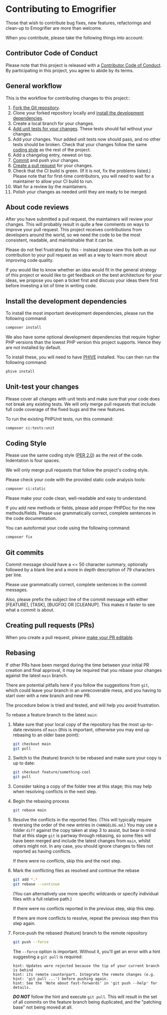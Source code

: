 # Contributing to Emogrifier

Those that wish to contribute bug fixes, new features, refactorings and
clean-up to Emogrifier are more than welcome.

When you contribute, please take the following things into account:

## Contributor Code of Conduct

Please note that this project is released with a
[Contributor Code of Conduct](../CODE_OF_CONDUCT.md). By participating in this
project, you agree to abide by its terms.

## General workflow

This is the workflow for contributing changes to this project::

1. [Fork the Git repository](https://docs.github.com/en/get-started/exploring-projects-on-github/contributing-to-a-project).
1. Clone your forked repository locally and
   [install the development dependencies](#install-the-development-dependencies).
1. Create a local branch for your changes.
1. [Add unit tests for your changes](#unit-test-your-changes).
   These tests should fail without your changes.
1. Add your changes. Your added unit tests now should pass, and no other tests
   should be broken. Check that your changes follow the same
   [coding style](#coding-style) as the rest of the project.
1. Add a changelog entry, newest on top.
1. [Commit](#git-commits) and push your changes.
1. [Create a pull request](https://docs.github.com/en/pull-requests/collaborating-with-pull-requests/proposing-changes-to-your-work-with-pull-requests/about-pull-requests)
   for your changes.
1. Check that the CI build is green. (If it is not, fix the problems listed.)
   Please note that for first-time contributors, you will need to wait for a
   maintainer to allow your CI build to run.
1. Wait for a review by the maintainers.
1. Polish your changes as needed until they are ready to be merged.

## About code reviews

After you have submitted a pull request, the maintainers will review your
changes. This will probably result in quite a few comments on ways to improve
your pull request. This project receives contributions from developers around
the world, so we need the code to be the most consistent, readable, and
maintainable that it can be.

Please do not feel frustrated by this - instead please view this both as our
contribution to your pull request as well as a way to learn more about
improving code quality.

If you would like to know whether an idea would fit in the general strategy of
this project or would like to get feedback on the best architecture for your
ideas, we propose you open a ticket first and discuss your ideas there
first before investing a lot of time in writing code.

## Install the development dependencies

To install the most important development dependencies, please run the following
command:

```bash
composer install
```

We also have some optional development dependencies that require higher PHP
versions than the lowest PHP version this project supports. Hence they are not
installed by default.

To install these, you will need to have [PHIVE](https://phar.io/) installed.
You can then run the following command:

```bash
phive install
```

## Unit-test your changes

Please cover all changes with unit tests and make sure that your code does not
break any existing tests. We will only merge pull requests that include full
code coverage of the fixed bugs and the new features.

To run the existing PHPUnit tests, run this command:

```bash
composer ci:tests:unit
```

## Coding Style

Please use the same coding style
([PER 2.0](https://www.php-fig.org/per/coding-style/)) as the rest of the code.
Indentation is four spaces.

We will only merge pull requests that follow the project's coding style.

Please check your code with the provided static code analysis tools:

```bash
composer ci:static
```

Please make your code clean, well-readable and easy to understand.

If you add new methods or fields, please add proper PHPDoc for the new
methods/fields. Please use grammatically correct, complete sentences in the
code documentation.

You can autoformat your code using the following command:

```bash
composer fix
```

## Git commits

Commit message should have a <= 50 character summary, optionally followed by a
blank line and a more in depth description of 79 characters per line.

Please use grammatically correct, complete sentences in the commit messages.

Also, please prefix the subject line of the commit message with either
[FEATURE], [TASK], [BUGFIX] OR [CLEANUP]. This makes it faster to see what
a commit is about.

## Creating pull requests (PRs)

When you create a pull request, please
[make your PR editable](https://github.com/blog/2247-improving-collaboration-with-forks).

## Rebasing

If other PRs have been merged during the time between your initial PR creation
and final approval, it may be required that you rebase your changes against the
latest `main` branch.

There are potential pitfalls here if you follow the suggestions from `git`,
which could leave your branch in an unrecoverable mess,
and you having to start over with a new branch and new PR.

The procedure below is tried and tested, and will help you avoid frustration.

To rebase a feature branch to the latest `main`:

1. Make sure that your local copy of the repository has the most up-to-date
   revisions of `main` (this is important, otherwise you may end up rebasing to
   an older base point):
   ```sh
   git checkout main
   git pull
   ```
1. Switch to the (feature) branch to be rebased and make sure your copy is up to
   date:
   ```sh
   git checkout feature/something-cool
   git pull
   ```
1. Consider taking a copy of the folder tree at this stage; this may help when
   resolving conflicts in the next step.
1. Begin the rebasing process
   ```sh
   git rebase main
   ```
1. Resolve the conflicts in the reported files.  (This will typically require
   reversing the order of the new entries in `CHANGELOG.md`.)  You may use a
   folder `diff` against the copy taken at step 3 to assist, but bear in mind
   that at this stage `git` is partway through rebasing, so some files will have
   been merged and include the latest changes from `main`, whilst others might
   not. In any case, you should ignore changes to files not reported as having
   conflicts.

   If there were no conflicts, skip this and the next step.
1. Mark the conflicting files as resolved and continue the rebase
   ```sh
   git add *.*
   git rebase --continue
   ```
   (You can alternatively use more specific wildcards or specify individual
   files with a full relative path.)

   If there were no conflicts reported in the previous step, skip this step.

   If there are more conflicts to resolve, repeat the previous step then this
   step again.
1. Force-push the rebased (feature) branch to the remote repository
   ```sh
   git push --force
   ```
   The `--force` option is important. Without it, you'll get an error with a
   hint suggesting a `git pull` is required:
   ```
   hint: Updates were rejected because the tip of your current branch is behind
   hint: its remote counterpart. Integrate the remote changes (e.g.
   hint: 'git pull ...') before pushing again.
   hint: See the 'Note about fast-forwards' in 'git push --help' for details.
   ```
   ***DO NOT*** follow the hint and execute `git pull`. This will result in the
   set of all commits on the feature branch being duplicated, and the "patching
   base" not being moved at all.
